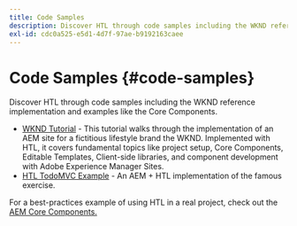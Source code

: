 ```yaml
---
title: Code Samples
description: Discover HTL through code samples including the WKND reference implementation and examples like the Core Components.
exl-id: cdc0a525-e5d1-4d7f-97ae-b9192163caee
---
```


# Code Samples {#code-samples}

Discover HTL through code samples including the WKND reference implementation and examples like the Core Components.

* [WKND Tutorial](https://experienceleague.adobe.com/docs/experience-manager-learn/getting-started-wknd-tutorial-develop/overview.html) - This tutorial walks through the implementation of an AEM site for a fictitious lifestyle brand the WKND. Implemented with HTL, it covers fundamental topics like project setup, Core Components, Editable Templates, Client-side libraries, and component development with Adobe Experience Manager Sites.
* [HTL TodoMVC Example](https://github.com/Adobe-Marketing-Cloud/aem-sightly-sample-todomvc) - An AEM + HTL implementation of the famous exercise.

For a best-practices example of using HTL in a real project, check out the [AEM Core Components.](https://experienceleague.adobe.com/docs/experience-manager-core-components/using/introduction.html)

